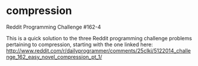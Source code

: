 compression
===========

Reddit Programming Challenge #162-4

This is a quick solution to the three Reddit programming challenge problems pertaining to
compression, starting with the one linked here:
http://www.reddit.com/r/dailyprogrammer/comments/25clki/5122014_challenge_162_easy_novel_compression_pt_1/


